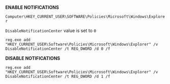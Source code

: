 **ENABLE NOTIFICATIONS**

`Computer\HKEY_CURRENT_USER\SOFTWARE\Policies\Microsoft\Windows\Explorer`

`DisableNotificationCenter` value is set to `0`

```
reg.exe add "HKEY_CURRENT_USER\Software\Policies\Microsoft\Windows\Explorer" /v DisableNotificationCenter /t REG_DWORD /d 0 /f
```

**DISABLE NOTIFICATIONS**

```
reg.exe add "HKEY_CURRENT_USER\Software\Policies\Microsoft\Windows\Explorer" /v DisableNotificationCenter /t REG_DWORD /d 1 /f
```
